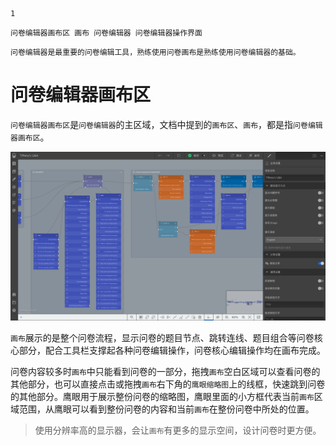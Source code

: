 ```index
1
```
```tag
问卷编辑器画布区 画布 问卷编辑器 问卷编辑器操作界面
```
```summary
问卷编辑器是最重要的问卷编辑工具，熟练使用问卷画布是熟练使用问卷编辑器的基础。
```
# 问卷编辑器画布区

`问卷编辑器画布区`是`问卷编辑器`的主区域，文档中提到的`画布区`、`画布`，都是指`问卷编辑器画布区`。

<img src='../assets/01canvas/01canvas/canvas.png'>

`画布`展示的是整个问卷流程，显示问卷的题目节点、跳转连线、题目组合等问卷核心部分，配合工具栏支撑起各种问卷编辑操作，问卷核心编辑操作均在画布完成。

问卷内容较多时`画布`中只能看到问卷的一部分，拖拽`画布`空白区域可以查看问卷的其他部分，也可以直接点击或拖拽`画布`右下角的`鹰眼缩略图`上的线框，快速跳到问卷的其他部分。鹰眼用于展示整份问卷的缩略图，鹰眼里面的小方框代表当前`画布`区域范围，从鹰眼可以看到整份问卷的内容和当前`画布`在整份问卷中所处的位置。

> 使用分辨率高的显示器，会让`画布`有更多的显示空间，设计问卷时更方便。

